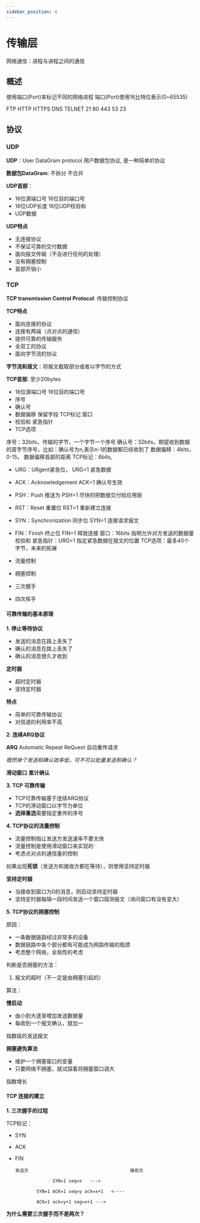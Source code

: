 ```yaml
---
sidebar_position: 4
---
```


# 传输层

网络通信：进程与进程之间的通信

## 概述

使用端口(Port)来标记不同的网络进程
端口(Port)使用16比特位表示(0~65535)

FTP HTTP HTTPS DNS TELNET
21   80   443  53    23

## 协议


### UDP

**UDP**：User DataGram protocol 用户数据包协议, 是一种简单的协议

**数据包DataGram**: 不拆分 不合并

**UDP首部**：

- 16位源端口号    16位目的端口号
- 16位UDP长度    16位UDP校验和
- UDP数据

**UDP特点**

- 无连接协议
- 不保证可靠的交付数据
- 面向报文传输（不会进行任何的处理）
- 没有拥塞控制
- 首部开销小 



### TCP

**TCP transmission Control Protocol**: 传输控制协议

**TCP特点**

- 面向连接的协议
- 连接有两端（点对点的通信）
- 提供可靠的传输服务
- 全双工的协议
- 面向字节流的协议


**字节流和报文**：将报文截取部分或者以字节的方式

**TCP首部**: 至少20bytes

- 16位源端口号               16位目的端口号
- 序号
- 确认号
- 数据偏移 保留字段 TCP标记        窗口
- 校验和                       紧急指针
- TCP选项

序号：32bits，传输的字节，一个字节一个序号
确认号：32bits，期望收到数据的首字节序号，比如：确认号为n,表示n-1的数据都已经收到了
数据偏移：4bits，0-15， 数据偏移首部的距离
TCP标记：6bits, 
  - URG：URgent紧急位， URG=1 紧急数据
  - ACK：Acknowledgement ACK=1 确认号生效
  - PSH：Push 推送为 PSH=1 尽快的把数据交付给应用层
  - RST：Reset 重置位 RST=1 重新建立连接
  - SYN：Synchronization 同步位 SYN=1 连接请求报文
  - FIN：Finish 终止位 FIN=1 释放连接
窗口：16bits 指明允许对方发送的数据量
校验和
紧急指针：URG=1 指定紧急数据在报文的位置
TCP选项：最多40个字节，未来的拓展

- 流量控制
- 拥塞控制
- 三次握手
- 四次挥手

#### 可靠传输的基本原理

**1. 停止等待协议**

- 发送的消息在路上丢失了
- 确认的消息在路上丢失了
- 确认的消息很久才收到

**定时器**
- 超时定时器
- 坚持定时器

**特点**


- 简单的可靠传输协议
- 对信道的利用率不高


**2. 连续ARQ协议**

**ARQ** Automatic Repeat ReQuest 自动重传请求

*既然单个发送和确认效率低，可不可以批量发送和确认？*

**滑动窗口**
**累计确认**

**3. TCP 可靠传输**

- TCP可靠传输基于连续ARQ协议
- TCP的滑动窗口以字节为单位
- **选择重选**需要指定重传的序号


**4. TCP协议的流量控制**

- 流量控制指让发送方发送速率不要太快
- 流量控制是使用滑动窗口来实现的
- 考虑点对点的通信量的控制


如果出现**死锁**（发送方和接收方都在等待），则使用坚持定时器

**坚持定时器**

- 当接收到窗口为0的消息，则启动坚持定时器
- 坚持定时器每隔一段时间发送一个窗口探测报文（询问窗口有没有变大）


**5. TCP协议的拥塞控制**

原因：

- 一条数据链路经过非常多的设备
- 数据链路中各个部分都有可能成为网路传输的瓶颈
- 考虑整个网络，全局性的考虑

判断是否拥塞的方法：

1. 报文的超时（不一定是由拥塞引起的）

算法：

**慢启动**

- 由小到大逐渐增加发送数据量
- 每收到一个报文确认，就加一

指数级的发送报文

**拥塞避免算法**

- 维护一个拥塞窗口的变量
- 只要网络不拥塞，就试探着将拥塞窗口调大

指数增长


#### TCP 连接的建立

**1. 三次握手的过程**

TCP标记：
- SYN
- ACK
- FIN

      发送方                                      接收方

                    SYN=1 seq=x   --->          

              SYN=1 ACK=1 seq=y ack=x+1   <----

              ACK=1 ack=y+1 seg=x+1 ---> 


**为什么需要三次握手而不是两次？**